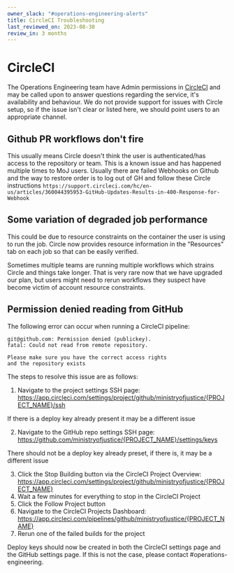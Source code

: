 ```yaml
---
owner_slack: "#operations-engineering-alerts"
title: CircleCI Troubleshooting
last_reviewed_on: 2023-08-30
review_in: 3 months
---
```


# CircleCI

The Operations Engineering team have Admin permissions in [CircleCI](https://circleci.com/) and may be called upon to answer questions regarding the service, it's availability and behaviour. We do not provide support for issues with Circle setup, so if the issue isn't clear or listed here, we should point users to an appropriate channel.

## Github PR workflows don't fire

This usually means Circle doesn't think the user is authenticated/has access to the repository or team. This is a known issue and has happened multiple times to MoJ users. Usually there are failed Webhooks on Github and the way to restore order is to log out of GH and follow these Circle instructions `https://support.circleci.com/hc/en-us/articles/360044395953-GitHub-Updates-Results-in-400-Response-for-Webhook`

## Some variation of degraded job performance

This could be due to resource constraints on the container the user is using to run the job. Circle now provides resource information in the "Resources" tab on each job so that can be easily verified.

Sometimes multiple teams are running multiple workflows which strains Circle and things take longer. That is very rare now that we have upgraded our plan, but users might need to rerun workflows they suspect have become victim of account resource constraints.

## Permission denied reading from GitHub

The following error can occur when running a CircleCI pipeline:

```
git@github.com: Permission denied (publickey).
fatal: Could not read from remote repository.

Please make sure you have the correct access rights
and the repository exists
```

The steps to resolve this issue are as follows:

1. Navigate to the project settings SSH page: <https://app.circleci.com/settings/project/github/ministryofjustice/{PROJECT_NAME}/ssh>

If there is a deploy key already present it may be a different issue

2. Navigate to the GitHub repo settings SSH page: <https://github.com/ministryofjustice/{PROJECT_NAME}/settings/keys>

There should not be a deploy key already preset, if there is, it may be a different issue

3. Click the Stop Building button via the CircleCI Project Overview: <https://app.circleci.com/settings/project/github/ministryofjustice/{PROJECT_NAME}>
4. Wait a few minutes for everything to stop in the CircleCI Project
5. Click the Follow Project button
6. Navigate to the CircleCI Projects Dashboard: <https://app.circleci.com/pipelines/github/ministryofjustice/{PROJECT_NAME}>
7. Rerun one of the failed builds for the project

Deploy keys should now be created in both the CircleCI settings page and the GitHub settings page. If this is not the case, please contact #operations-engineering.
